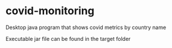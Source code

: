 # covid-monitoring
Desktop java program that shows covid metrics by country name

Executable jar file can be found in the target folder
